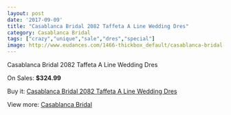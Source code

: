 ```yaml
---
layout: post
date: '2017-09-09'
title: "Casablanca Bridal 2082 Taffeta A Line Wedding Dres"
category: Casablanca Bridal
tags: ["crazy","unique","sale","dres","special"]
image: http://www.eudances.com/1466-thickbox_default/casablanca-bridal-2082-taffeta-a-line-wedding-dres.jpg
---
```

Casablanca Bridal 2082 Taffeta A Line Wedding Dres

On Sales: **$324.99**
<a href="https://www.eudances.com/en/casablanca-bridal/515-casablanca-bridal-2082-taffeta-a-line-wedding-dres.html"><amp-img layout="responsive" width="600" height="600" src="//www.eudances.com/1466-thickbox_default/casablanca-bridal-2082-taffeta-a-line-wedding-dres.jpg" alt="Casablanca Bridal 2082 Taffeta A Line Wedding Dres 0" /></a>
<a href="https://www.eudances.com/en/casablanca-bridal/515-casablanca-bridal-2082-taffeta-a-line-wedding-dres.html"><amp-img layout="responsive" width="600" height="600" src="//www.eudances.com/1468-thickbox_default/casablanca-bridal-2082-taffeta-a-line-wedding-dres.jpg" alt="Casablanca Bridal 2082 Taffeta A Line Wedding Dres 1" /></a>
<a href="https://www.eudances.com/en/casablanca-bridal/515-casablanca-bridal-2082-taffeta-a-line-wedding-dres.html"><amp-img layout="responsive" width="600" height="600" src="//www.eudances.com/1467-thickbox_default/casablanca-bridal-2082-taffeta-a-line-wedding-dres.jpg" alt="Casablanca Bridal 2082 Taffeta A Line Wedding Dres 2" /></a>

Buy it: [Casablanca Bridal 2082 Taffeta A Line Wedding Dres](https://www.eudances.com/en/casablanca-bridal/515-casablanca-bridal-2082-taffeta-a-line-wedding-dres.html "Casablanca Bridal 2082 Taffeta A Line Wedding Dres")

View more: [Casablanca Bridal](https://www.eudances.com/en/4-casablanca-bridal "Casablanca Bridal")